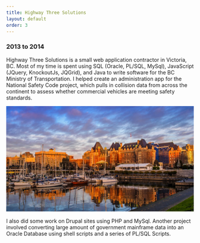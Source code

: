 ```yaml
---
title: Highway Three Solutions
layout: default
order: 3
---
```


### 2013 to 2014

Highway Three Solutions is a small web application contractor in Victoria, BC. Most of my time is spent using SQL (Oracle, PL/SQL, MySql), JavaScript (JQuery, KnockoutJs, JQGrid), and Java to write software for the BC Ministry of Transportation. I helped create an administration app for the National Safety Code project, which pulls in collision data from across the continent to assess whether commercial vehicles are meeting safety standards.

![Highway Three Logo](/static/victoria-bc.jpg)

I also did some work on Drupal sites using PHP and MySql. Another project involved converting large amount of government mainframe data into an Oracle Database using shell scripts and a series of PL/SQL Scripts.

